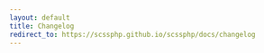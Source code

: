 ```yaml
---
layout: default
title: Changelog
redirect_to: https://scssphp.github.io/scssphp/docs/changelog
---
```

